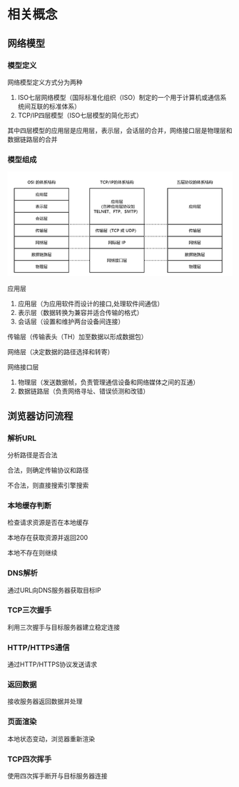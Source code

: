 # 相关概念

## 网络模型

### 模型定义

网络模型定义方式分为两种

1. ISO七层网络模型（国际标准化组织（ISO）制定的一个用于计算机或通信系统间互联的标准体系）
2. TCP/IP四层模型（ISO七层模型的简化形式）

其中四层模型的应用层是应用层，表示层，会话层的合并，网络接口层是物理层和数据链路层的合并

### 模型组成

![计算机网络模型](assets/01-计算机网络模型.png)

应用层

1. 应用层（为应用软件而设计的接口,处理软件间通信）
2. 表示层（数据转换为兼容并适合传输的格式）
3. 会话层（设置和维护两台设备间连接）

传输层（传输表头（TH）加至数据以形成数据包）

网络层（决定数据的路径选择和转寄）

网络接口层

1. 物理层（发送数据帧，负责管理通信设备和网络媒体之间的互通）
2. 数据链路层（负责网络寻址、错误侦测和改错）

## 浏览器访问流程

### 解析URL

分析路径是否合法

合法，则确定传输协议和路径

不合法，则直接搜索引擎搜索

### 本地缓存判断

检查请求资源是否在本地缓存

本地存在获取资源并返回200

本地不存在则继续

### DNS解析

通过URL向DNS服务器获取目标IP

### TCP三次握手

利用三次握手与目标服务器建立稳定连接

### HTTP/HTTPS通信

通过HTTP/HTTPS协议发送请求

### 返回数据

接收服务器返回数据并处理

### 页面渲染

本地状态变动，浏览器重新渲染

### TCP四次挥手

使用四次挥手断开与目标服务器连接
